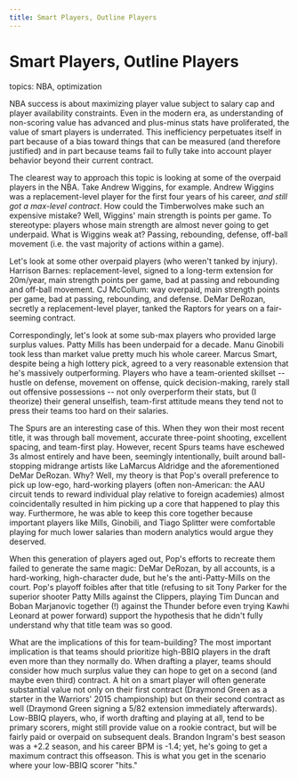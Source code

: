 ```yaml
---
title: Smart Players, Outline Players
---
```


# Smart Players, Outline Players

topics: NBA, optimization

NBA success is about maximizing player value subject to salary cap and player availability constraints. Even in the modern era, as understanding of non-scoring value has advanced and plus-minus stats have proliferated, the value of smart players is underrated. This inefficiency perpetuates itself in part because of a bias toward things that can be measured (and therefore justified) and in part because teams fail to fully take into account player behavior beyond their current contract.

The clearest way to approach this topic is looking at some of the overpaid players in the NBA. Take Andrew Wiggins, for example. Andrew Wiggins was a replacement-level player for the first four years of his career, *and still got a max-level contract*. How could the Timberwolves make such an expensive mistake? Well, Wiggins' main strength is points per game. To stereotype: players whose main strength are almost never going to get underpaid. What is Wiggins weak at? Passing, rebounding, defense, off-ball movement (i.e. the vast majority of actions within a game).

Let's look at some other overpaid players (who weren't tanked by injury). Harrison Barnes: replacement-level, signed to a long-term extension for 20m/year, main strength points per game, bad at passing and rebounding and off-ball movement. CJ McCollum: way overpaid, main strength points per game, bad at passing, rebounding, and defense. DeMar DeRozan, secretly a replacement-level player, tanked the Raptors for years on a fair-seeming contract.

Correspondingly, let's look at some sub-max players who provided large surplus values. Patty Mills has been underpaid for a decade. Manu Ginobili took less than market value pretty much his whole career. Marcus Smart, despite being a high lottery pick, agreed to a very reasonable extension that he's massively outperforming. Players who have a team-oriented skillset -- hustle on defense, movement on offense, quick decision-making, rarely stall out offensive possessions -- not only overperform their stats, but (I theorize) their general unselfish, team-first attitude means they tend not to press their teams too hard on their salaries.

The Spurs are an interesting case of this. When they won their most recent title, it was through ball movement, accurate three-point shooting, excellent spacing, and team-first play. However, recent Spurs teams have eschewed 3s almost entirely and have been, seemingly intentionally, built around ball-stopping midrange artists like LaMarcus Aldridge and the aforementioned DeMar DeRozan. Why? Well, my theory is that Pop's overall preference to pick up low-ego, hard-working players (often non-American: the AAU circuit tends to reward individual play relative to foreign academies) almost coincidentally resulted in him picking up a core that happened to play this way. Furthermore, he was able to keep this core together because important players like Mills, Ginobili, and Tiago Splitter were comfortable playing for much lower salaries than modern analytics would argue they deserved.

When this generation of players aged out, Pop's efforts to recreate them failed to generate the same magic: DeMar DeRozan, by all accounts, is a hard-working, high-character dude, but he's the anti-Patty-Mills on the court. Pop's playoff foibles after that title (refusing to sit Tony Parker for the superior shooter Patty Mills against the Clippers, playing Tim Duncan and Boban Marjanovic together (!) against the Thunder before even trying Kawhi Leonard at power forward) support the hypothesis that he didn't fully understand why that title team was so good.

What are the implications of this for team-building? The most important implication is that teams should prioritize high-BBIQ players in the draft even more than they normally do. When drafting a player, teams should consider how much surplus value they can hope to get on a second (and maybe even third) contract. A hit on a smart player will often generate substantial value not only on their first contract (Draymond Green as a starter in the Warriors' 2015 championship) but on their second contract as well (Draymond Green signing a 5/82 extension immediately afterwards). Low-BBIQ players, who, if worth drafting and playing at all, tend to be primary scorers, might still provide value on a rookie contract, but will be fairly paid or overpaid on subsequent deals. Brandon Ingram's best season was a +2.2 season, and his career BPM is -1.4; yet, he's going to get a maximum contract this offseason. This is what you get in the scenario where your low-BBIQ scorer "hits."
